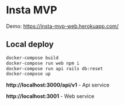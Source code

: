 # Insta MVP

Demo: <https://insta-mvp-web.herokuapp.com/>

## Local deploy

```sh
docker-compose build
docker-compose run web npm i
docker-compose run api rails db:reset
docker-compose up
```

**http://localhost:3000/api/v1** - Api service

**http://localhost:3001** - Web service
